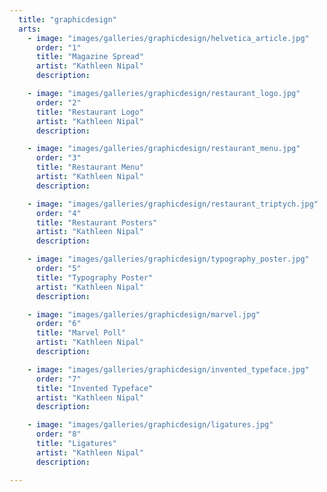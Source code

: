 ```yaml
---
  title: "graphicdesign"
  arts:
    - image: "images/galleries/graphicdesign/helvetica_article.jpg"
      order: "1"
      title: "Magazine Spread"
      artist: "Kathleen Nipal"
      description:

    - image: "images/galleries/graphicdesign/restaurant_logo.jpg"
      order: "2"
      title: "Restaurant Logo"
      artist: "Kathleen Nipal"
      description:

    - image: "images/galleries/graphicdesign/restaurant_menu.jpg"
      order: "3"
      title: "Restaurant Menu"
      artist: "Kathleen Nipal"
      description:

    - image: "images/galleries/graphicdesign/restaurant_triptych.jpg"
      order: "4"
      title: "Restaurant Posters"
      artist: "Kathleen Nipal"
      description:

    - image: "images/galleries/graphicdesign/typography_poster.jpg"
      order: "5"
      title: "Typography Poster"
      artist: "Kathleen Nipal"
      description:

    - image: "images/galleries/graphicdesign/marvel.jpg"
      order: "6"
      title: "Marvel Poll"
      artist: "Kathleen Nipal"
      description:

    - image: "images/galleries/graphicdesign/invented_typeface.jpg"
      order: "7"
      title: "Invented Typeface"
      artist: "Kathleen Nipal"
      description:

    - image: "images/galleries/graphicdesign/ligatures.jpg"
      order: "8"
      title: "Ligatures"
      artist: "Kathleen Nipal"
      description:

---
```

